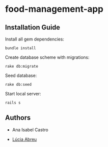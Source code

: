 # food-management-app

## Installation Guide
 
Install all gem dependencies:

` bundle install `

Create database scheme with migrations:

` rake db:migrate `

Seed database:

` rake db:seed ` 

Start local server:

` rails s `



## Authors

* Ana Isabel Castro

* [Lúcia Abreu](https://github.com/LMVDA)

